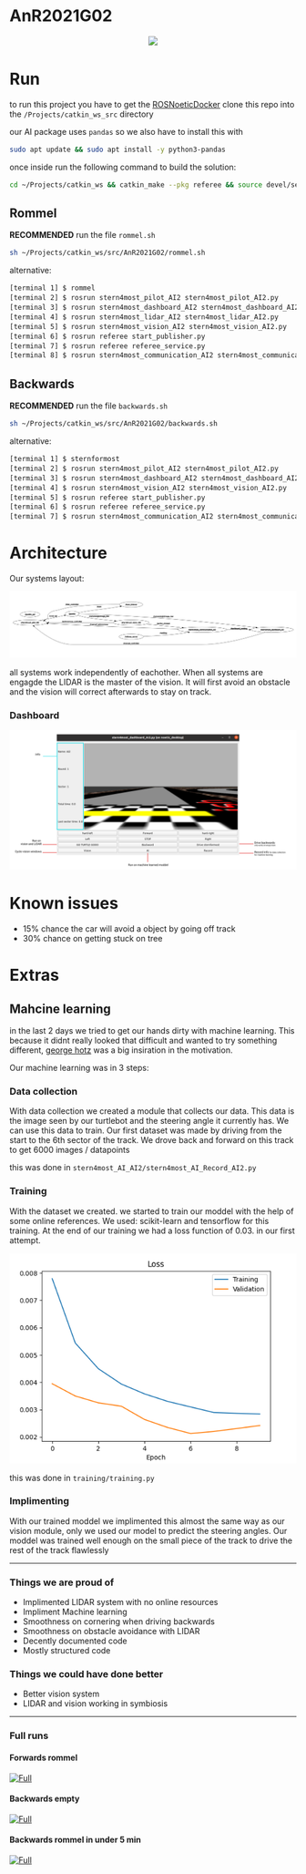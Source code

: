 # AnR2021G02

<p align="center">
  <img width="500px" src="https://spectrum.ieee.org/image/MjI0MDU1NA.jpeg">
</p>

# Run

to run this project you have to get the [ROSNoeticDocker](https://github.com/PXLAIRobotics/ROSNoeticDocker.git)
clone this repo into the `/Projects/catkin_ws_src` directory

our AI package uses `pandas` so we also have to install this with

```bash
sudo apt update && sudo apt install -y python3-pandas
```

once inside run the following command to build the solution:

```bash
cd ~/Projects/catkin_ws && catkin_make --pkg referee && source devel/setup.bash
```

## Rommel

**RECOMMENDED** run the file `rommel.sh`

```bash
sh ~/Projects/catkin_ws/src/AnR2021G02/rommel.sh
```

alternative:

```bash
[terminal 1] $ rommel
[terminal 2] $ rosrun stern4most_pilot_AI2 stern4most_pilot_AI2.py
[terminal 3] $ rosrun stern4most_dashboard_AI2 stern4most_dashboard_AI2.py
[terminal 4] $ rosrun stern4most_lidar_AI2 stern4most_lidar_AI2.py
[terminal 5] $ rosrun stern4most_vision_AI2 stern4most_vision_AI2.py
[terminal 6] $ rosrun referee start_publisher.py
[terminal 7] $ rosrun referee referee_service.py
[terminal 8] $ rosrun stern4most_communication_AI2 stern4most_communication_AI2.py
```

## Backwards

**RECOMMENDED** run the file `backwards.sh`

```bash
sh ~/Projects/catkin_ws/src/AnR2021G02/backwards.sh
```

alternative:

```bash
[terminal 1] $ sternformost
[terminal 2] $ rosrun stern4most_pilot_AI2 stern4most_pilot_AI2.py
[terminal 3] $ rosrun stern4most_dashboard_AI2 stern4most_dashboard_AI2.py
[terminal 4] $ rosrun stern4most_vision_AI2 stern4most_vision_AI2.py
[terminal 5] $ rosrun referee start_publisher.py
[terminal 6] $ rosrun referee referee_service.py
[terminal 7] $ rosrun stern4most_communication_AI2 stern4most_communication_AI2.py
```

# Architecture

Our systems layout:

![Layout](img/Architecture.png)

all systems work independently of eachother. When all systems are engagde the LIDAR is the master of the vision.
It will first avoid an obstacle and the vision will correct afterwards to stay on track.

### Dashboard

![Layout](img/Dashboard.png)

# Known issues

- 15% chance the car will avoid a object by going off track
- 30% chance on getting stuck on tree

# Extras

## Mahcine learning

in the last 2 days we tried to get our hands dirty with machine learning. This because it didnt really looked that difficult
and wanted to try something different, [george hotz](https://youtu.be/ZtpWTJ7Jsh8) was a big insiration in the motivation.

Our machine learning was in 3 steps:

### Data collection

With data collection we created a module that collects our data. This data is the image seen by our turtlebot and the steering angle it currently has.
We can use this data to train. Our first dataset was made by driving from the start to the 6th sector of the track. We drove back and forward on this track to get 6000 images / datapoints

this was done in `stern4most_AI_AI2/stern4most_AI_Record_AI2.py`

### Training

With the dataset we created. we started to train our moddel with the help of some online references. We used: scikit-learn and tensorflow for this training.
At the end of our training we had a loss function of 0.03. in our first attempt.

![Layout](img/loss_funtion.png)

this was done in `training/training.py`

### Implimenting

With our trained moddel we implimented this almost the same way as our vision module, only we used our model to predict the steering angles. Our moddel was trained well enough on the small piece of the track
to drive the rest of the track flawlessly

---

### Things we are proud of

- Implimented LIDAR system with no online resources
- Impliment Machine learning
- Smoothness on cornering when driving backwards
- Smoothness on obstacle avoidance with LIDAR
- Decently documented code
- Mostly structured code

### Things we could have done better

- Better vision system
- LIDAR and vision working in symbiosis

---

### Full runs

#### Forwards rommel

<a href="https://youtu.be/CVHOaJUBfbA
" target="_blank"><img src="https://www.iconpacks.net/icons/2/free-youtube-logo-icon-2431-thumb.png"
alt="Full" width="150"/></a>

#### Backwards empty

<a href="https://youtu.be/0KUafmbeS6w
" target="_blank"><img src="https://www.iconpacks.net/icons/2/free-youtube-logo-icon-2431-thumb.png"
alt="Full" width="150"/></a>

#### Backwards rommel in under 5 min

<a href="https://youtu.be/dQw4w9WgXcQ
" target="_blank"><img src="https://www.iconpacks.net/icons/2/free-youtube-logo-icon-2431-thumb.png"
alt="Full" width="150"/></a>
